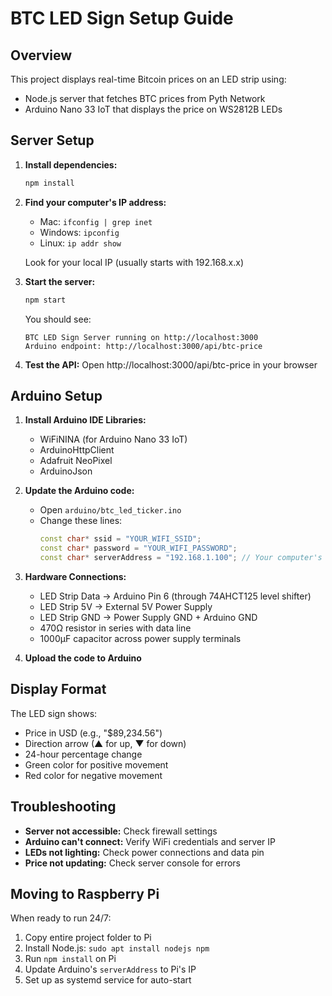 # BTC LED Sign Setup Guide

## Overview
This project displays real-time Bitcoin prices on an LED strip using:
- Node.js server that fetches BTC prices from Pyth Network
- Arduino Nano 33 IoT that displays the price on WS2812B LEDs

## Server Setup

1. **Install dependencies:**
   ```bash
   npm install
   ```

2. **Find your computer's IP address:**
   - Mac: `ifconfig | grep inet`
   - Windows: `ipconfig`
   - Linux: `ip addr show`
   
   Look for your local IP (usually starts with 192.168.x.x)

3. **Start the server:**
   ```bash
   npm start
   ```
   
   You should see:
   ```
   BTC LED Sign Server running on http://localhost:3000
   Arduino endpoint: http://localhost:3000/api/btc-price
   ```

4. **Test the API:**
   Open http://localhost:3000/api/btc-price in your browser

## Arduino Setup

1. **Install Arduino IDE Libraries:**
   - WiFiNINA (for Arduino Nano 33 IoT)
   - ArduinoHttpClient
   - Adafruit NeoPixel
   - ArduinoJson

2. **Update the Arduino code:**
   - Open `arduino/btc_led_ticker.ino`
   - Change these lines:
     ```cpp
     const char* ssid = "YOUR_WIFI_SSID";
     const char* password = "YOUR_WIFI_PASSWORD";
     const char* serverAddress = "192.168.1.100"; // Your computer's IP
     ```

3. **Hardware Connections:**
   - LED Strip Data → Arduino Pin 6 (through 74AHCT125 level shifter)
   - LED Strip 5V → External 5V Power Supply
   - LED Strip GND → Power Supply GND + Arduino GND
   - 470Ω resistor in series with data line
   - 1000µF capacitor across power supply terminals

4. **Upload the code to Arduino**

## Display Format
The LED sign shows:
- Price in USD (e.g., "$89,234.56")
- Direction arrow (▲ for up, ▼ for down)
- 24-hour percentage change
- Green color for positive movement
- Red color for negative movement

## Troubleshooting

- **Server not accessible:** Check firewall settings
- **Arduino can't connect:** Verify WiFi credentials and server IP
- **LEDs not lighting:** Check power connections and data pin
- **Price not updating:** Check server console for errors

## Moving to Raspberry Pi

When ready to run 24/7:
1. Copy entire project folder to Pi
2. Install Node.js: `sudo apt install nodejs npm`
3. Run `npm install` on Pi
4. Update Arduino's `serverAddress` to Pi's IP
5. Set up as systemd service for auto-start
